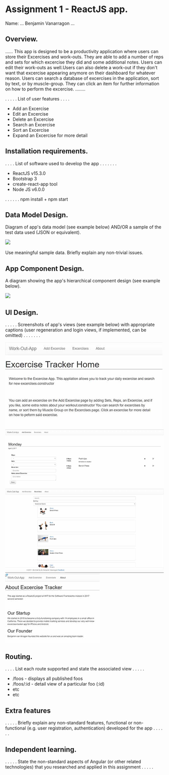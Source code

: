 # Assignment 1 - ReactJS app.

Name: ... Benjamin Vanarragon ...

## Overview.
...... This app is designed to be a productivity application where users can store their Excercises and work-outs. They are able to add a number of reps and sets for which excercise they did and some additional notes. Users can edit their work-outs as well.Users can also delete a work-out if they don't want that excercise appearing anymore on their dashboard for whatever reason. Users can search a database of excercises in the application, sort by text, or by muscle-group. They can click an item for further information on how to perform the excercise.  ........


 . . . . . List of user features  . . . . 
 
 + Add an Excercise
 + Edit an Excercise
 + Delete an Excercise
 + Search an Excercise
 + Sort an Excercise
 + Expand an Excercise for more detail

## Installation requirements.
. . . .  List of software used to develop the app . . . . . . . 
+ ReactJS v15.3.0
+ Bootstrap 3
+ create-react-app tool
+ Node JS v6.0.0
 

. . . . . . npm install + npm start

## Data Model Design.

Diagram of app's data model (see example below) AND/OR a sample of the test data used (JSON or equivalent).

![][image1]

Use meaningful sample data. Briefly explain any non-trivial issues.

## App Component Design.

A diagram showing the app's hierarchical component design (see example below). 

![][image2]

## UI Design.

. . . . . Screenshots of app's views (see example below) with appropriate captions (user regeneration and login views, if implemented, can be omitted) . . . . . . . 

!["Home Page"](./home.jpg )
!["Add Excercise Page"](./addExcercise.jpg "Add Excercise Page" )
!["Search Excercise Page"](./searchExcercise.jpg "Search Excercise Page")
!["About Page"](./about.jpg "About Page")


## Routing.
. . . . List each route supported and state the associated view . . . . . 

+ /foos - displays all published foos
+ /foos/:id - detail view of a particular foo (:id)
+ etc
+ etc

## Extra features

. . . . . Briefly explain any non-standard features, functional or non-functional (e.g. user registration, authentication) developed for the app . . . . . .  

## Independent learning.

. . . . . State the non-standard aspects of Angular (or other related technologies) that you researched and applied in this assignment . . . . .  



[image1]: ./model.png
[image2]: ./design.jpg
[image3]: ./screen.png
